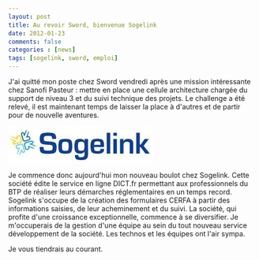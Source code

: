 ```yaml
---
layout: post
title: Au revoir Sword, bienvenue Sogelink
date: 2012-01-23
comments: false
categories : [news]
tags: [sogelink, sword, emploi]
---
```


J'ai quitté mon poste chez Sword vendredi après une mission intéressante chez Sanofi Pasteur : mettre en place une cellule architecture chargée du support de niveau 3 et du suivi technique des projets. Le challenge a été relevé, il est maintenant temps de laisser la place à d'autres et de partir pour de nouvelle aventures. 

![Sogelink](/images/sogelink.jpg "Sogelink, mon nouvel employeur")

Je commence donc aujourd'hui mon nouveau boulot chez Sogelink. Cette société édite le service en ligne DICT.fr permettant aux professionnels du BTP de réaliser leurs démarches réglementaires en un temps record. Sogelink s'occupe de la création des formulaires CERFA à partir des informations saisies, de leur acheminement et du suivi. La société, qui profite d'une croissance exceptionnelle, commence à se diversifier. Je m'occuperais de la gestion d'une équipe au sein du tout nouveau service développement de la société. Les technos et les équipes ont l'air sympa.

Je vous tiendrais au courant.